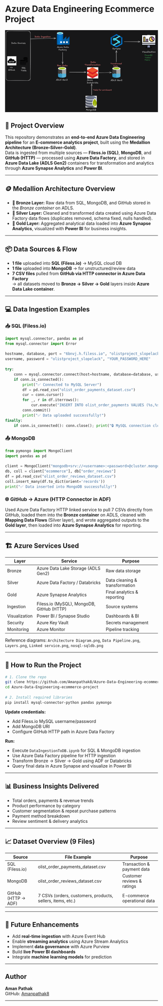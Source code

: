 # Azure Data Engineering Ecommerce Project

<img src="Architecture Diagram.png" alt="Architecture Diagram" />

## 🧾 Project Overview  
This repository demonstrates an **end-to-end Azure Data Engineering pipeline** for an **E-commerce analytics project**, built using the **Medallion Architecture (Bronze–Silver–Gold)**.  
Data is ingested from multiple sources — **Filess.io (SQL)**, **MongoDB**, and **GitHub (HTTP)** — processed using **Azure Data Factory**, and stored in **Azure Data Lake (ADLS Gen2)** containers for transformation and analytics through **Azure Synapse Analytics** and **Power BI**.

---

## 🪙 Medallion Architecture Overview  
- **🥉 Bronze Layer:** Raw data from SQL, MongoDB, and GitHub stored in the *Bronze container* on ADLS.  
- **🥈 Silver Layer:** Cleaned and transformed data created using Azure Data Factory data flows (duplicates removed, schema fixed, nulls handled).  
- **🥇 Gold Layer:** Aggregated analytical data loaded into **Azure Synapse Analytics**, visualized with **Power BI** for business insights.  

---

## 📦 Data Sources & Flow  
- **1 file** uploaded into **SQL (Filess.io)** → MySQL cloud DB  
- **1 file** uploaded into **MongoDB** → for unstructured/review data  
- **7 CSV files** pulled from **GitHub via HTTP connector in Azure Data Factory**  
→ all datasets moved to **Bronze → Silver → Gold** layers inside **Azure Data Lake container**.  

---

## 💻 Data Ingestion Examples  

### 📥 SQL (Filess.io)
```python
import mysql.connector, pandas as pd
from mysql.connector import Error

hostname, database, port = "6bnvj.h.filess.io", "olistproject_slopelack", "3307"
username, password = "olistproject_slopelack", "YOUR_PASSWORD_HERE"

try:
    conn = mysql.connector.connect(host=hostname, database=database, user=username, password=password, port=port)
    if conn.is_connected():
        print("✅ Connected to MySQL Server")
        df = pd.read_csv("olist_order_payments_dataset.csv")
        cur = conn.cursor()
        for _, r in df.iterrows():
            cur.execute("INSERT INTO olist_order_payments VALUES (%s,%s,%s,%s,%s)", tuple(r))
        conn.commit()
        print("✅ Data uploaded successfully!")
finally:
    if conn.is_connected(): conn.close(); print("🔒 MySQL connection closed")
```

### 📤 MongoDB
```python
from pymongo import MongoClient
import pandas as pd

client = MongoClient("mongodb+srv://<username>:<password>@cluster.mongodb.net/")
db, coll = client["ecommerce"], db["order_reviews"]
df = pd.read_csv("olist_order_reviews_dataset.csv")
coll.insert_many(df.to_dict(orient='records'))
print("✅ Data inserted into MongoDB successfully!")
```

### 🌐 GitHub → Azure (HTTP Connector in ADF)
Used Azure Data Factory HTTP linked service to pull 7 CSVs directly from GitHub, loaded them into the **Bronze container** on ADLS, cleaned with **Mapping Data Flows** (Silver layer), and wrote aggregated outputs to the **Gold layer**, then loaded into **Azure Synapse Analytics** for reporting.

---

## 🏗 Azure Services Used  
| Layer | Service | Purpose |
|-------|----------|----------|
| Bronze | Azure Data Lake Storage (ADLS Gen2) | Raw data storage |
| Silver | Azure Data Factory / Databricks | Data cleaning & transformation |
| Gold | Azure Synapse Analytics | Final analytics & reporting |
| Ingestion | Filess.io (MySQL), MongoDB, GitHub (HTTP) | Source systems |
| Visualization | Power BI / Synapse Studio | Dashboards & BI |
| Security | Azure Key Vault | Secrets management |
| Monitoring | Azure Monitor | Pipeline tracking |

Reference diagrams: `Architecture Diagram.png`, `Data Pipeline.png`, `Layers.png`, `Linked service.png`, `nosql-sqldb.png`

---

## 🚀 How to Run the Project  
```bash
# 1. Clone the repo
git clone https://github.com/Amanpathak8/Azure-Data-Engineering-ecommerce-project.git
cd Azure-Data-Engineering-ecommerce-project

# 2. Install required libraries
pip install mysql-connector-python pandas pymongo
```
**Update credentials:**  
- Add Filess.io MySQL username/password  
- Add MongoDB URI  
- Configure GitHub HTTP path in Azure Data Factory  

**Run:**  
- Execute `DataIngestionToDB.ipynb` for SQL & MongoDB ingestion  
- Use Azure Data Factory pipeline for HTTP ingestion  
- Transform Bronze → Silver → Gold using ADF or Databricks  
- Query final data in Azure Synapse and visualize in Power BI  

---

## 📊 Business Insights Delivered  
- Total orders, payments & revenue trends  
- Product performance by category  
- Customer segmentation & repeat purchase patterns  
- Payment method breakdown  
- Review sentiment & delivery analytics  

---

## 📈 Dataset Overview (9 Files)
| Source | File Example | Purpose |
|---------|---------------|----------|
| SQL (Filess.io) | olist_order_payments_dataset.csv | Transaction & payment data |
| MongoDB | olist_order_reviews_dataset.csv | Customer reviews & ratings |
| GitHub (HTTP → ADF) | 7 CSVs (orders, customers, products, sellers, items, etc.) | E-commerce operational data |

---

## 📌 Future Enhancements  
- Add **real-time ingestion** with Azure Event Hub  
- Enable **streaming analytics** using Azure Stream Analytics  
- Implement **data governance** with Azure Purview  
- Build **live Power BI dashboards**  
- Integrate **machine learning models** for prediction  

---

##  Author  
**Aman Pathak**  
GitHub: [Amanpathak8](https://github.com/Amanpathak8)

---

